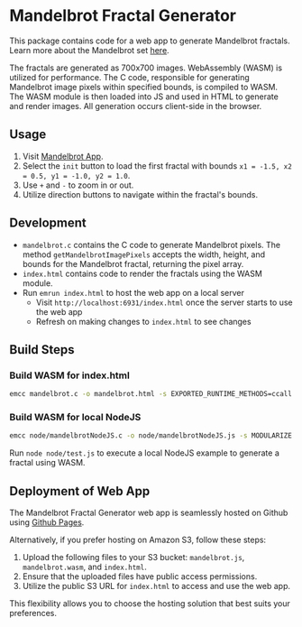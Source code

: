 # Mandelbrot Fractal Generator

This package contains code for a web app to generate Mandelbrot fractals. Learn more about the Mandelbrot set [here](https://en.wikipedia.org/wiki/Mandelbrot_set).

The fractals are generated as 700x700 images. WebAssembly (WASM) is utilized for performance. The C code, responsible for generating Mandelbrot image pixels within specified bounds, is compiled to WASM. The WASM module is then loaded into JS and used in HTML to generate and render images. All generation occurs client-side in the browser.

## Usage

1. Visit [Mandelbrot App](https://raomayurs.github.io/mandelbrotFractalGeneratorWebApp/).
2. Select the `init` button to load the first fractal with bounds `x1 = -1.5, x2 = 0.5, y1 = -1.0, y2 = 1.0`.
3. Use `+` and `-` to zoom in or out.
4. Utilize direction buttons to navigate within the fractal's bounds.

## Development

- `mandelbrot.c` contains the C code to generate Mandelbrot pixels. The method `getMandelbrotImagePixels` accepts the width, height, and bounds for the Mandelbrot fractal, returning the pixel array.
- `index.html` contains code to render the fractals using the WASM module.
- Run `emrun index.html` to host the web app on a local server
    - Visit `http://localhost:6931/index.html` once the server starts to use the web app
    - Refresh on making changes to `index.html` to see changes 

## Build Steps

### Build WASM for index.html

```bash
emcc mandelbrot.c -o mandelbrot.html -s EXPORTED_RUNTIME_METHODS=ccall -s TOTAL_STACK=15mb
```

### Build WASM for local NodeJS

```bash
emcc node/mandelbrotNodeJS.c -o node/mandelbrotNodeJS.js -s MODULARIZE -s EXPORTED_RUNTIME_METHODS=ccall -s TOTAL_STACK=15mb
```
Run `node node/test.js` to execute a local NodeJS example to generate a fractal using WASM.

## Deployment of Web App

The Mandelbrot Fractal Generator web app is seamlessly hosted on Github using [Github Pages](https://pages.github.com).

Alternatively, if you prefer hosting on Amazon S3, follow these steps:

1. Upload the following files to your S3 bucket: `mandelbrot.js`, `mandelbrot.wasm`, and `index.html`.
2. Ensure that the uploaded files have public access permissions.
3. Utilize the public S3 URL for `index.html` to access and use the web app.

This flexibility allows you to choose the hosting solution that best suits your preferences.

